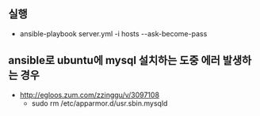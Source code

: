 ## 실행
* ansible-playbook server.yml -i hosts --ask-become-pass

## ansible로 ubuntu에 mysql 설치하는 도중 에러 발생하는 경우
* http://egloos.zum.com/zzinggu/v/3097108
  * sudo rm /etc/apparmor.d/usr.sbin.mysqld